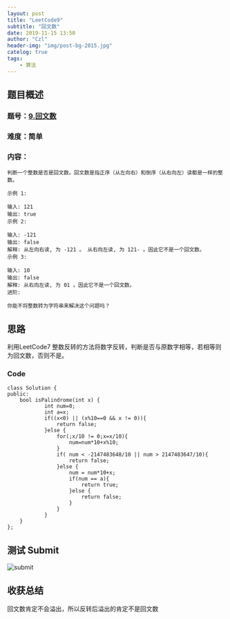 ```yaml
---
layout: post
title: "LeetCode9"
subtitle: "回文数"
date: 2019-11-15 13:50
author: "Czl"
header-img: "img/post-bg-2015.jpg"
catelog: true
tags:
    - 算法
---
```


## 题目概述

### 题号：[9.回文数]("https://leetcode-cn.com/problems/palindrome-number/")

### 难度：简单

### 内容：

```
判断一个整数是否是回文数。回文数是指正序（从左向右）和倒序（从右向左）读都是一样的整数。

示例 1:

输入: 121
输出: true
示例 2:

输入: -121
输出: false
解释: 从左向右读, 为 -121 。 从右向左读, 为 121- 。因此它不是一个回文数。
示例 3:

输入: 10
输出: false
解释: 从右向左读, 为 01 。因此它不是一个回文数。
进阶:

你能不将整数转为字符串来解决这个问题吗？

```


## 思路

利用LeetCode7 整数反转的方法将数字反转，判断是否与原数字相等，若相等则为回文数，否则不是。

### Code

```
class Solution {
public:
    bool isPalindrome(int x) {
        	int num=0;
            int a=x;
            if((x<0) || (x%10==0 && x != 0)){
                return false;
            }else {
                for(;x/10 != 0;x=x/10){
                    num=num*10+x%10;
                }
                if( num < -2147483648/10 || num > 2147483647/10){
                    return false;
                }else {
                    num = num*10+x;
                    if(num == a){
                        return true;
                    }else {
                        return false;
                    }
                }
            }
    }
};
```

## 测试 Submit

![submit](http://ww1.sinaimg.cn/large/006Gc1hlly1g8yp4f0fxqj308s01st8i.jpg)

## 收获总结

回文数肯定不会溢出，所以反转后溢出的肯定不是回文数
